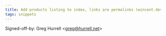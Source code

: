 ```yaml
---
title: Add products listing to index, links are permalinks (wincent.dev, 63db015)
tags: snippets
---
```


Signed-off-by: Greg Hurrell &lt;greg@hurrell.net&gt;
